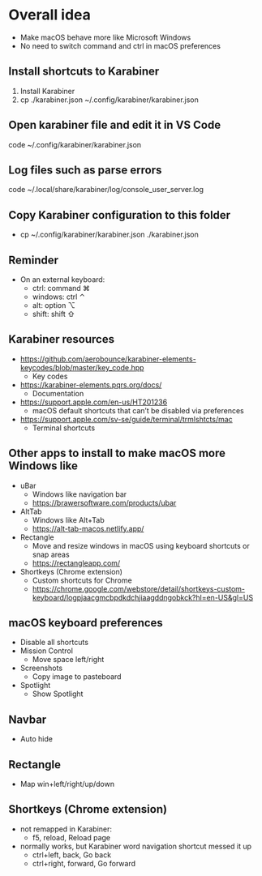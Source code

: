 # Overall idea
- Make macOS behave more like Microsoft Windows
- No need to switch command and ctrl in macOS preferences

## Install shortcuts to Karabiner
1. Install Karabiner
2. cp ./karabiner.json ~/.config/karabiner/karabiner.json

## Open karabiner file and edit it in VS Code
code ~/.config/karabiner/karabiner.json

## Log files such as parse errors
code ~/.local/share/karabiner/log/console_user_server.log

## Copy Karabiner configuration to this folder
- cp ~/.config/karabiner/karabiner.json ./karabiner.json

## Reminder
- On an external keyboard:
  * ctrl: command ⌘
  * windows: ctrl ⌃
  * alt: option ⌥
  * shift: shift ⇧


## Karabiner resources
- https://github.com/aerobounce/karabiner-elements-keycodes/blob/master/key_code.hpp
  * Key codes
- https://karabiner-elements.pqrs.org/docs/
  * Documentation
- https://support.apple.com/en-us/HT201236
  * macOS default shortcuts that can’t be disabled via preferences
- https://support.apple.com/sv-se/guide/terminal/trmlshtcts/mac
  * Terminal shortcuts


## Other apps to install to make macOS more Windows like
- uBar
  * Windows like navigation bar
  * https://brawersoftware.com/products/ubar
- AltTab
  * Windows like Alt+Tab
  * https://alt-tab-macos.netlify.app/
- Rectangle
  * Move and resize windows in macOS using keyboard shortcuts or snap areas
  * https://rectangleapp.com/
- Shortkeys (Chrome extension)
  * Custom shortcuts for Chrome
  * https://chrome.google.com/webstore/detail/shortkeys-custom-keyboard/logpjaacgmcbpdkdchjiaagddngobkck?hl=en-US&gl=US

## macOS keyboard preferences
- Disable all shortcuts
- Mission Control
  * Move space left/right
- Screenshots
  * Copy image to pasteboard
- Spotlight
  * Show Spotlight


## Navbar
- Auto hide

## Rectangle
- Map win+left/right/up/down

## Shortkeys (Chrome extension)
- not remapped in Karabiner:
  * f5, reload, Reload page
- normally works, but Karabiner word navigation shortcut messed it up
  * ctrl+left, back, Go back
  * ctrl+right, forward, Go forward
